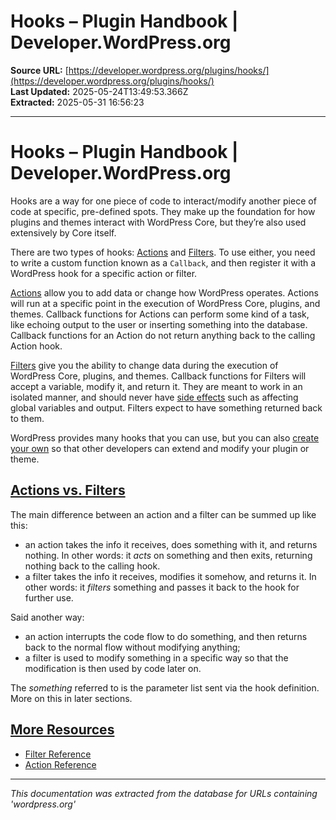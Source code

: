 # Hooks – Plugin Handbook | Developer.WordPress.org

**Source URL:** [https://developer.wordpress.org/plugins/hooks/](https://developer.wordpress.org/plugins/hooks/)  
**Last Updated:** 2025-05-24T13:49:53.366Z  
**Extracted:** 2025-05-31 16:56:23

---

# Hooks – Plugin Handbook | Developer.WordPress.org

Hooks are a way for one piece of code to interact/modify another piece of code at specific, pre-defined spots. They make up the foundation for how plugins and themes interact with WordPress Core, but they’re also used extensively by Core itself.

There are two types of hooks: [Actions](https://developer.wordpress.org/plugins/hooks/actions/) and [Filters](https://developer.wordpress.org/plugins/hooks/filters/). To use either, you need to write a custom function known as a `Callback`, and then register it with a WordPress hook for a specific action or filter.

[Actions](https://developer.wordpress.org/plugins/hooks/actions/) allow you to add data or change how WordPress operates. Actions will run at a specific point in the execution of WordPress Core, plugins, and themes. Callback functions for Actions can perform some kind of a task, like echoing output to the user or inserting something into the database. Callback functions for an Action do not return anything back to the calling Action hook.

[Filters](https://developer.wordpress.org/plugins/hooks/filters/) give you the ability to change data during the execution of WordPress Core, plugins, and themes. Callback functions for Filters will accept a variable, modify it, and return it. They are meant to work in an isolated manner, and should never have [side effects](https://en.wikipedia.org/wiki/Side_effect_\(computer_science\)) such as affecting global variables and output. Filters expect to have something returned back to them.

WordPress provides many hooks that you can use, but you can also [create your own](https://developer.wordpress.org/plugins/hooks/custom-hooks/) so that other developers can extend and modify your plugin or theme.

## [Actions vs. Filters](#actions-vs-filters)

The main difference between an action and a filter can be summed up like this:

*   an action takes the info it receives, does something with it, and returns nothing. In other words: it _acts_ on something and then exits, returning nothing back to the calling hook.
*   a filter takes the info it receives, modifies it somehow, and returns it. In other words: it _filters_ something and passes it back to the hook for further use.

Said another way:

*   an action interrupts the code flow to do something, and then returns back to the normal flow without modifying anything;
*   a filter is used to modify something in a specific way so that the modification is then used by code later on.

The _something_ referred to is the parameter list sent via the hook definition. More on this in later sections.

## [More Resources](#more-resources)

*   [Filter Reference](https://developer.wordpress.org/apis/hooks/filter-reference/)
*   [Action Reference](https://developer.wordpress.org/apis/hooks/action-reference/)

---

*This documentation was extracted from the database for URLs containing 'wordpress.org'*
